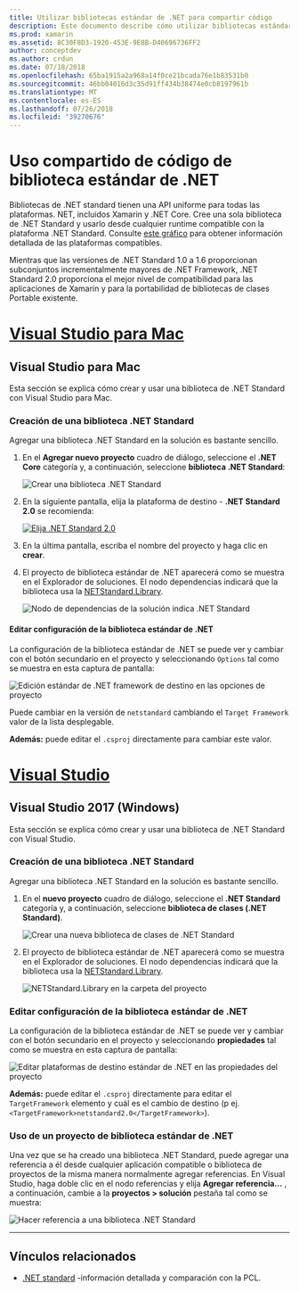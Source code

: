 ```yaml
---
title: Utilizar bibliotecas estándar de .NET para compartir código
description: Este documento describe cómo utilizar bibliotecas estándar de .NET para compartir código. Describe la creación de una biblioteca .NET Standard, modifique su configuración y utilizarla en una aplicación.
ms.prod: xamarin
ms.assetid: 8C30F8D3-1920-453E-9E8B-D40696736FF2
author: conceptdev
ms.author: crdun
ms.date: 07/18/2018
ms.openlocfilehash: 65ba1915a2a968a14f0ce21bcada76e1b83531b0
ms.sourcegitcommit: 46bb04016d3c35d91ff434b38474e0cb8197961b
ms.translationtype: MT
ms.contentlocale: es-ES
ms.lasthandoff: 07/26/2018
ms.locfileid: "39270676"
---
```

# <a name="net-standard-library-code-sharing"></a>Uso compartido de código de biblioteca estándar de .NET

Bibliotecas de .NET standard tienen una API uniforme para todas las plataformas. NET, incluidos Xamarin y .NET Core. Cree una sola biblioteca de .NET Standard y usarlo desde cualquier runtime compatible con la plataforma .NET Standard. Consulte [este gráfico](https://docs.microsoft.com/dotnet/standard/net-standard#net-implementation-support) para obtener información detallada de las plataformas compatibles.

Mientras que las versiones de .NET Standard 1.0 a 1.6 proporcionan subconjuntos incrementalmente mayores de .NET Framework, .NET Standard 2.0 proporciona el mejor nivel de compatibilidad para las aplicaciones de Xamarin y para la portabilidad de bibliotecas de clases Portable existente.

# <a name="visual-studio-for-mactabmacos"></a>[Visual Studio para Mac](#tab/macos)

## <a name="visual-studio-for-mac"></a>Visual Studio para Mac

Esta sección se explica cómo crear y usar una biblioteca de .NET Standard con Visual Studio para Mac.

### <a name="creating-a-net-standard-library"></a>Creación de una biblioteca .NET Standard

Agregar una biblioteca .NET Standard en la solución es bastante sencillo.

1. En el **Agregar nuevo proyecto** cuadro de diálogo, seleccione el **.NET Core** categoría y, a continuación, seleccione **biblioteca .NET Standard**:

    ![Crear una biblioteca .NET Standard](net-standard-images/vsm01-m157.png "crear una biblioteca nueva .NET Standard")

2. En la siguiente pantalla, elija la plataforma de destino - **.NET Standard 2.0** se recomienda:

    [![Elija .NET Standard 2.0](net-standard-images/vsm01a-m157-sml.png)](net-standard-images/vsm01a-m157.png#lightbox)

3. En la última pantalla, escriba el nombre del proyecto y haga clic en **crear**.

4. El proyecto de biblioteca estándar de .NET aparecerá como se muestra en el Explorador de soluciones. El nodo dependencias indicará que la biblioteca usa la [NETStandard.Library](https://www.nuget.org/packages/NETStandard.Library/).

    ![Nodo de dependencias de la solución indica .NET Standard](net-standard-images/vsm02-m157.png)

#### <a name="editing-net-standard-library-settings"></a>Editar configuración de la biblioteca estándar de .NET

La configuración de la biblioteca estándar de .NET se puede ver y cambiar con el botón secundario en el proyecto y seleccionando `Options` tal como se muestra en esta captura de pantalla:

![Edición estándar de .NET framework de destino en las opciones de proyecto](net-standard-images/vsm03-m157.png "editar la versión de la plataforma de destino de .NET estándar en las opciones de proyecto")

Puede cambiar en la versión de `netstandard` cambiando el `Target Framework` valor de la lista desplegable.

**Además:** puede editar el `.csproj` directamente para cambiar este valor.

# <a name="visual-studiotabwindows"></a>[Visual Studio](#tab/windows)

## <a name="visual-studio-2017-windows"></a>Visual Studio 2017 (Windows)

Esta sección se explica cómo crear y usar una biblioteca de .NET Standard con Visual Studio.

### <a name="creating-a-net-standard-library"></a>Creación de una biblioteca .NET Standard

Agregar una biblioteca .NET Standard en la solución es bastante sencillo.

1. En el **nuevo proyecto** cuadro de diálogo, seleccione el **.NET Standard** categoría y, a continuación, seleccione **biblioteca de clases (.NET Standard)**.

    ![Crear una nueva biblioteca de clases de .NET Standard](net-standard-images/vs01-w157.png "crear nueva biblioteca de clases .NET Standard")

2. El proyecto de biblioteca estándar de .NET aparecerá como se muestra en el Explorador de soluciones. El nodo dependencias indicará que la biblioteca usa la [NETStandard.Library](https://www.nuget.org/packages/NETStandard.Library/).

    ![NETStandard.Library en la carpeta del proyecto](net-standard-images/vs02-w157.png "proyecto .NET Standard en la solución")

### <a name="editing-net-standard-library-settings"></a>Editar configuración de la biblioteca estándar de .NET

La configuración de la biblioteca estándar de .NET se puede ver y cambiar con el botón secundario en el proyecto y seleccionando **propiedades** tal como se muestra en esta captura de pantalla:

![Editar plataformas de destino estándar de .NET en las propiedades del proyecto](net-standard-images/vs03-w157.png "hacen referencia a una biblioteca .NET Standard del mismo modo que otros proyectos")

**Además:** puede editar el `.csproj` directamente para editar el `TargetFramework` elemento y cuál es el cambio de destino (p ej. `<TargetFramework>netstandard2.0</TargetFramework>`).

### <a name="using-a-net-standard-library-project"></a>Uso de un proyecto de biblioteca estándar de .NET

Una vez que se ha creado una biblioteca .NET Standard, puede agregar una referencia a él desde cualquier aplicación compatible o biblioteca de proyectos de la misma manera normalmente agregar referencias. En Visual Studio, haga doble clic en el nodo referencias y elija **Agregar referencia...**  , a continuación, cambie a la **proyectos > solución** pestaña tal como se muestra:

![Hacer referencia a una biblioteca .NET Standard](net-standard-images/vs04.png "en Visual Studio, haga doble clic en el nodo referencias y elija Agregar referencia …, a continuación, cambie a la pestaña proyectos de solución tal como se muestra")

-----

## <a name="related-links"></a>Vínculos relacionados

* [.NET standard](https://docs.microsoft.com/dotnet/standard/net-standard) -información detallada y comparación con la PCL.
